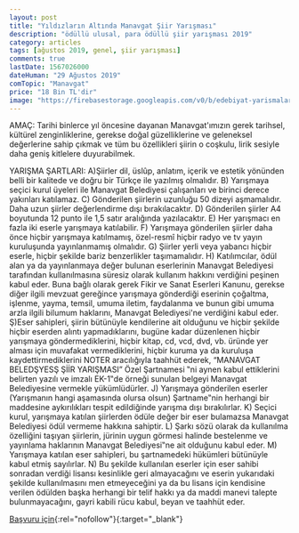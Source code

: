 ```yaml
---
layout: post
title: "Yıldızların Altında Manavgat Şiir Yarışması"
description: "ödüllü ulusal, para ödüllü şiir yarışması 2019"
category: articles
tags: [ağustos 2019, genel, şiir yarışması]
comments: true
lastDate: 1567026000
dateHuman: "29 Ağustos 2019"
comTopic: "Manavgat"
price: "18 Bin TL'dir"
image: "https://firebasestorage.googleapis.com/v0/b/edebiyat-yarismalari.appspot.com/o/yildizlarin-altinda-manavgat-siir-yarismasi.jpg?alt=media&token=266f3314-542f-412c-ba48-b5bb3a90141f"
---
```


AMAÇ: Tarihi binlerce yıl öncesine dayanan Manavgat'ımızın gerek tarihsel, kültürel
zenginliklerine, gerekse doğal güzelliklerine ve geleneksel değerlerine sahip çıkmak ve tüm bu
özellikleri şiirin o coşkulu, lirik sesiyle daha geniş kitlelere duyurabilmek. 

YARIŞMA ŞARTLARI:
A)Şiirler dil, üslûp, anlatım, içerik ve estetik yönünden belli bir kalitede ve doğru bir
Türkçe ile yazılmış olmalıdır.
B) Yarışmaya seçici kurul üyeleri ile Manavgat Belediyesi çalışanları ve birinci derece
yakınları katılamaz.
C) Gönderilen şiirlerin uzunluğu 50 dizeyi aşmamalıdır. Daha uzun şiirler değerlendirme
dışı bırakılacaktır.
D) Gönderilen şiirler A4 boyutunda 12 punto ile 1,5 satır aralığında yazılacaktır.
E) Her yarışmacı en fazla iki eserle yarışmaya katılabilir.
F) Yarışmaya gönderilen şiirler daha önce hiçbir yarışmaya katılmamış, özel-resmî hiçbir
radyo ve tv yayın kuruluşunda yayınlanmamış olmalıdır.
G) Şiirler yerli veya yabancı hiçbir eserle, hiçbir şekilde bariz benzerlikler taşımamalıdır.
H) Katılımcılar, ödül alan ya da yayınlanmaya değer bulunan eserlerinin Manavgat
Belediyesi tarafından kullanılmasına süresiz olarak kullanım hakkını verdiğini peşinen
kabul eder. Buna bağlı olarak gerek Fikir ve Sanat Eserleri Kanunu, gerekse diğer ilgili
mevzuat gereğince yarışmaya gönderdiği eserinin çoğaltma, işlenme, yayma, temsil,
umuma iletim, faydalanma ve bunun gibi umuma arzla ilgili bilumum haklarını,
Manavgat Belediyesi'ne verdiğini kabul eder.
Ş)Eser sahipleri, şiirin bütünüyle kendilerine ait olduğunu ve hiçbir şekilde hiçbir eserden
alıntı yapmadıklarını, bugüne kadar düzenlenen hiçbir yarışmaya göndermediklerini,
hiçbir kitap, cd, vcd, dvd, vb. üründe yer alması için muvafakat vermediklerini, hiçbir
kuruma ya da kuruluşa kaydettirmediklerini NOTER aracılığıyla taahhüt ederek,
“MANAVGAT BELEDŞYESŞ ŞİİR YARIŞMASI” Özel Şartnamesi ‟ni aynen kabul
ettiklerini belirten yazılı ve imzalı EK-1‟de örneği sunulan belgeyi Manavgat
Belediyesine vermekle yükümlüdürler.
J) Yarışmaya gönderilen eserler (Yarışmanın hangi aşamasında olursa olsun) Şartname‟nin
herhangi bir maddesine aykırılıkları tespit edildiğinde yarışma dışı bırakılırlar.
K) Seçici kurul, yarışmaya katılan şiirlerden ödüle değer bir eser bulamazsa Manavgat
Belediyesi ödül vermeme hakkına sahiptir.
L) Şarkı sözü olarak da kullanılma özelliğini taşıyan şiirlerin, jürinin uygun görmesi halinde
bestelenme ve yayınlama haklarının Manavgat Belediyesi‟ne ait olduğunu kabul eder.
M) Yarışmaya katılan eser sahipleri, bu şartnamedeki hükümleri bütünüyle kabul etmiş
sayılırlar.
N) Bu şekilde kullanılan eserler için eser sahibi sonradan verdiği lisansı kesinlikle geri
almayacağını ve eserin yukarıdaki şekilde kullanılmasını men etmeyeceğini ya da bu
lisans için kendisine verilen ödülden başka herhangi bir telif hakkı ya da maddi manevi
talepte bulunmayacağını, gayri kabili rücu kabul, beyan ve taahhüt eder.

[Başvuru için](http://www.manavgat.bel.tr/duyurular/siir-yarismasi-sartnamesi?utm_source=edebiyatyarismalari.com&utm_medium=affiliate&utm_campaign=cpc){:rel="nofollow"}{:target="_blank"}
